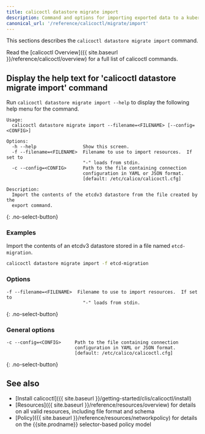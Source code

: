```yaml
---
title: calicoctl datastore migrate import
description: Command and options for importing exported data to a kubernetes datastore.
canonical_url: '/reference/calicoctl/migrate/import'
---
```


This sections describes the `calicoctl datastore migrate import` command.

Read the [calicoctl Overview]({{ site.baseurl }}/reference/calicoctl/overview)
for a full list of calicoctl commands.

## Display the help text for 'calicoctl datastore migrate import' command

Run `calicoctl datastore migrate import --help` to display the following help menu for the
command.

```
Usage:
  calicoctl datastore migrate import --filename=<FILENAME> [--config=<CONFIG>]

Options:
  -h --help                 Show this screen.
  -f --filename=<FILENAME>  Filename to use to import resources.  If set to
                            "-" loads from stdin.
  -c --config=<CONFIG>      Path to the file containing connection
                            configuration in YAML or JSON format.
                            [default: /etc/calico/calicoctl.cfg]

Description:
  Import the contents of the etcdv3 datastore from the file created by the
  export command.
```
{: .no-select-button}

### Examples

Import the contents of an etcdv3 datastore stored in a file named `etcd-migration`.

```bash
calicoctl datastore migrate import -f etcd-migration
```

### Options

```
-f --filename=<FILENAME>  Filename to use to import resources.  If set to
                            "-" loads from stdin.
```
{: .no-select-button}

### General options

```
-c --config=<CONFIG>     Path to the file containing connection
                         configuration in YAML or JSON format.
                         [default: /etc/calico/calicoctl.cfg]
```
{: .no-select-button}

## See also

-  [Install calicoctl]({{ site.baseurl }}/getting-started/clis/calicoctl/install)
-  [Resources]({{ site.baseurl }}/reference/resources/overview) for details on all valid resources, including file format
   and schema
-  [Policy]({{ site.baseurl }}/reference/resources/networkpolicy) for details on the {{site.prodname}} selector-based policy model
